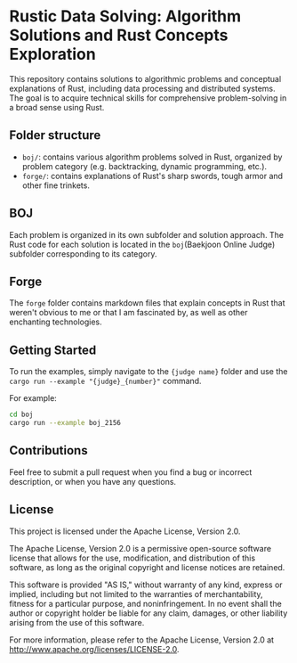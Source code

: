 # Rustic Data Solving: Algorithm Solutions and Rust Concepts Exploration  
This repository contains solutions to algorithmic problems and conceptual explanations of Rust,
including data processing and distributed systems.
The goal is to acquire technical skills for comprehensive problem-solving in a broad sense using Rust.

## Folder structure

- `boj/`: contains various algorithm problems solved in Rust,
  organized by problem category (e.g. backtracking, dynamic programming, etc.).
- `forge/`: contains explanations of Rust's sharp swords, tough armor and other fine trinkets.

## BOJ

Each problem is organized in its own subfolder and solution approach.
The Rust code for each solution is located in the `boj`(Baekjoon Online Judge)
subfolder corresponding to its category.

## Forge

The `forge` folder contains markdown files that explain concepts in Rust
that weren't obvious to me or that I am fascinated by, as well as other enchanting technologies.

## Getting Started

To run the examples, simply navigate to the `{judge name}` folder and use the   
`cargo run --example "{judge}_{number}"`
command.  

For example:
```bash
cd boj
cargo run --example boj_2156
```

## Contributions

Feel free to submit a pull request when you find a bug or incorrect description, or when you have any questions.

## License

This project is licensed under the Apache License, Version 2.0.

The Apache License, Version 2.0 is a permissive open-source software license that allows for the use,
modification, and distribution of this software, as long as the original copyright and license notices are retained.

This software is provided "AS IS," without warranty of any kind, express or implied,
including but not limited to the warranties of merchantability, fitness for a particular purpose,
and noninfringement. In no event shall the author or copyright holder be liable for any claim,
damages, or other liability arising from the use of this software.

For more information, please refer to the Apache License,
Version 2.0 at http://www.apache.org/licenses/LICENSE-2.0.
